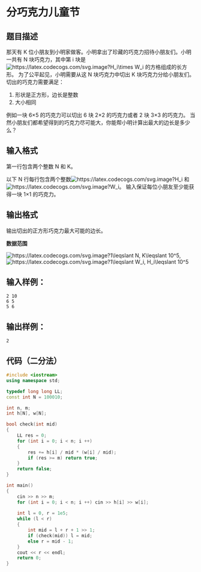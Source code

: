 # 分巧克力儿童节
## 题目描述
那天有 K 位小朋友到小明家做客。小明拿出了珍藏的巧克力招待小朋友们。小明一共有 N 块巧克力，其中第 i 块是 <img src="https://latex.codecogs.com/svg.image?H_i\times&space;W_i" title="https://latex.codecogs.com/svg.image?H_i\times W_i" /> 的方格组成的长方形。
为了公平起见，小明需要从这 N 块巧克力中切出 K 块巧克力分给小朋友们。
切出的巧克力需要满足：
1. 形状是正方形，边长是整数
2. 大小相同


例如一块 6×5 的巧克力可以切出 6 块 2×2 的巧克力或者 2 块 3×3 的巧克力。
当然小朋友们都希望得到的巧克力尽可能大，你能帮小明计算出最大的边长是多少么？

## 输入格式
第一行包含两个整数 N 和 K。

以下 N 行每行包含两个整数<img src="https://latex.codecogs.com/svg.image?H_i" title="https://latex.codecogs.com/svg.image?H_i" /> 和 <img src="https://latex.codecogs.com/svg.image?W_i" title="https://latex.codecogs.com/svg.image?W_i" />。
输入保证每位小朋友至少能获得一块 1×1 的巧克力。

## 输出格式
输出切出的正方形巧克力最大可能的边长。

**数据范围**  

<img src="https://latex.codecogs.com/svg.image?1\leqslant&space;N,&space;K\leqslant&space;10^5&space;" title="https://latex.codecogs.com/svg.image?1\leqslant N, K\leqslant 10^5 " />,  
<img src="https://latex.codecogs.com/svg.image?1\leqslant&space;W_i,&space;H_i\leqslant&space;10^5&space;" title="https://latex.codecogs.com/svg.image?1\leqslant W_i, H_i\leqslant 10^5 " />

## 输入样例：
```
2 10
6 5
5 6
```
## 输出样例：
```
2
```
## 代码（二分法）
```c++
#include <iostream>
using namespace std;

typedef long long LL;
const int N = 100010;

int n, m;
int h[N], w[N];

bool check(int mid)
{
    LL res = 0;
    for (int i = 0; i < n; i ++)
    {
        res += h[i] / mid * (w[i] / mid);
        if (res >= m) return true;
    }
    return false;
}

int main()
{
    cin >> n >> m;
    for (int i = 0; i < n; i ++) cin >> h[i] >> w[i];
    
    int l = 0, r = 1e5;
    while (l < r)
    {
        int mid = l + r + 1 >> 1;
        if (check(mid)) l = mid;
        else r = mid - 1;
    }
    cout << r << endl;
    return 0;
}

```
